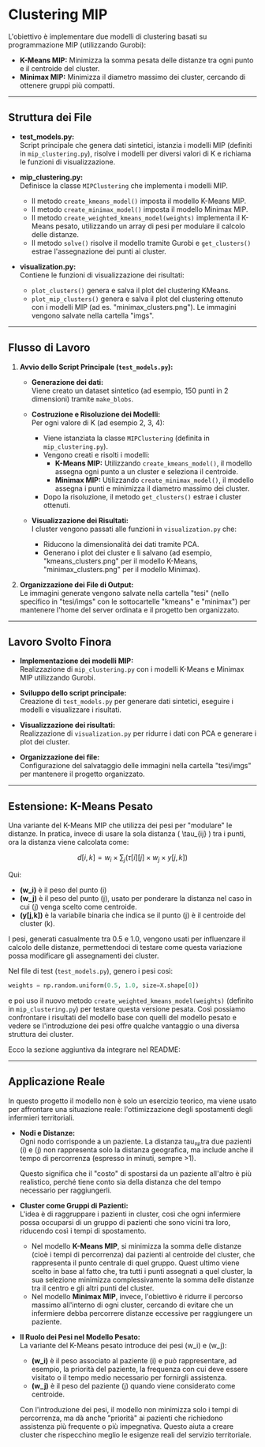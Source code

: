 # Clustering MIP

L'obiettivo è implementare due modelli di clustering basati su programmazione MIP (utilizzando Gurobi):

- **K-Means MIP:** Minimizza la somma pesata delle distanze tra ogni punto e il centroide del cluster.
- **Minimax MIP:** Minimizza il diametro massimo dei cluster, cercando di ottenere gruppi più compatti.

---

## Struttura dei File

- **test_models.py:**  
  Script principale che genera dati sintetici, istanzia i modelli MIP (definiti in `mip_clustering.py`), risolve i modelli per diversi valori di K e richiama le funzioni di visualizzazione.  

- **mip_clustering.py:**  
  Definisce la classe `MIPClustering` che implementa i modelli MIP.  
  - Il metodo `create_kmeans_model()` imposta il modello K-Means MIP.
  - Il metodo `create_minimax_model()` imposta il modello Minimax MIP.
  - Il metodo `create_weighted_kmeans_model(weights)` implementa il K-Means pesato, utilizzando un array di pesi per modulare il calcolo delle distanze.
  - Il metodo `solve()` risolve il modello tramite Gurobi e `get_clusters()` estrae l'assegnazione dei punti ai cluster.

- **visualization.py:**  
  Contiene le funzioni di visualizzazione dei risultati:
  - `plot_clusters()` genera e salva il plot del clustering KMeans.
  - `plot_mip_clusters()` genera e salva il plot del clustering ottenuto con i modelli MIP (ad es. "minimax_clusters.png").
  Le immagini vengono salvate nella cartella "imgs".

---

## Flusso di Lavoro

1. **Avvio dello Script Principale (`test_models.py`):**
   - **Generazione dei dati:**  
     Viene creato un dataset sintetico (ad esempio, 150 punti in 2 dimensioni) tramite `make_blobs`.
   
   - **Costruzione e Risoluzione dei Modelli:**  
     Per ogni valore di K (ad esempio 2, 3, 4):
     - Viene istanziata la classe `MIPClustering` (definita in `mip_clustering.py`).
     - Vengono creati e risolti i modelli:
       - **K-Means MIP:** Utilizzando `create_kmeans_model()`, il modello assegna ogni punto a un cluster e seleziona il centroide.
       - **Minimax MIP:** Utilizzando `create_minimax_model()`, il modello assegna i punti e minimizza il diametro massimo dei cluster.
     - Dopo la risoluzione, il metodo `get_clusters()` estrae i cluster ottenuti.
   
   - **Visualizzazione dei Risultati:**  
     I cluster vengono passati alle funzioni in `visualization.py` che:
     - Riducono la dimensionalità dei dati tramite PCA.
     - Generano i plot dei cluster e li salvano (ad esempio, "kmeans_clusters.png" per il modello K-Means, "minimax_clusters.png" per il modello Minimax).

2. **Organizzazione dei File di Output:**  
   Le immagini generate vengono salvate nella cartella "tesi" (nello specifico in "tesi/imgs" con le sottocartelle "kmeans" e "minimax") per mantenere l'home del server ordinata e il progetto ben organizzato.

---

## Lavoro Svolto Finora

- **Implementazione dei modelli MIP:**  
  Realizzazione di `mip_clustering.py` con i modelli K-Means e Minimax MIP utilizzando Gurobi.

- **Sviluppo dello script principale:**  
  Creazione di `test_models.py` per generare dati sintetici, eseguire i modelli e visualizzare i risultati.

- **Visualizzazione dei risultati:**  
  Realizzazione di `visualization.py` per ridurre i dati con PCA e generare i plot dei cluster.

- **Organizzazione dei file:**  
  Configurazione del salvataggio delle immagini nella cartella "tesi/imgs" per mantenere il progetto organizzato.

---

## Estensione: K-Means Pesato

Una variante del K-Means MIP che utilizza dei pesi per "modulare" le distanze. In pratica, invece di usare la sola distanza \( \tau_{ij} \) tra i punti, ora la distanza viene calcolata come:

$$ 
d[i,k] = w_i \times \sum_j \bigl( \tau[i][j] \times w_j \times y[j,k] \bigr)
$$


Qui:
- **\(w_i\)** è il peso del punto \(i\)
- **\(w_j\)** è il peso del punto \(j\), usato per ponderare la distanza nel caso in cui \(j\) venga scelto come centroide.
- **\(y[j,k]\)** è la variabile binaria che indica se il punto \(j\) è il centroide del cluster \(k\).

I pesi, generati casualmente tra 0.5 e 1.0, vengono usati per influenzare il calcolo delle distanze, permettendoci di testare come questa variazione possa modificare gli assegnamenti dei cluster.

Nel file di test (`test_models.py`), genero i pesi così:

```python
weights = np.random.uniform(0.5, 1.0, size=X.shape[0])
```

e poi uso il nuovo metodo `create_weighted_kmeans_model(weights)` (definito in `mip_clustering.py`) per testare questa versione pesata. Così possiamo confrontare i risultati del modello base con quelli del modello pesato e vedere se l'introduzione dei pesi offre qualche vantaggio o una diversa struttura dei cluster.


Ecco la sezione aggiuntiva da integrare nel README:

---

## Applicazione Reale

In questo progetto il modello non è solo un esercizio teorico, ma viene usato per affrontare una situazione reale: l'ottimizzazione degli spostamenti degli infermieri territoriali.

- **Nodi e Distanze:**  
  Ogni nodo corrisponde a un paziente. La distanza tau₍ᵢⱼ₎tra due pazienti \(i\) e \(j\) non rappresenta solo la distanza geografica, ma include anche il tempo di percorrenza (espresso in minuti, sempre >1). 

  Questo significa che il "costo" di spostarsi da un paziente all'altro è più realistico, perché tiene conto sia della distanza che del tempo necessario per raggiungerli.

- **Cluster come Gruppi di Pazienti:**  
  L'idea è di raggruppare i pazienti in cluster, così che ogni infermiere possa occuparsi di un gruppo di pazienti che sono vicini tra loro, riducendo così i tempi di spostamento.  
  - Nel modello **K-Means MIP**, si minimizza la somma delle distanze (cioè i tempi di percorrenza) dai pazienti al centroide del cluster, che rappresenta il punto centrale di quel gruppo.
  Quest ultimo viene scelto in base al fatto che, tra tutti i punti assegnati a quel cluster, la sua selezione minimizza complessivamente la somma delle distanze tra il centro e gli altri punti del cluster.  
  - Nel modello **Minimax MIP**, invece, l'obiettivo è ridurre il percorso massimo all'interno di ogni cluster, cercando di evitare che un infermiere debba percorrere distanze eccessive per raggiungere un paziente.

- **Il Ruolo dei Pesi nel Modello Pesato:**  
  La variante del K-Means pesato introduce dei pesi \(w_i\) e \(w_j\):  
  - **\(w_i\)** è il peso associato al paziente \(i\) e può rappresentare, ad esempio, la priorità del paziente, la frequenza con cui deve essere visitato o il tempo medio necessario per fornirgli assistenza.  
  - **\(w_j\)** è il peso del paziente \(j\) quando viene considerato come centroide.  
  
  Con l'introduzione dei pesi, il modello non minimizza solo i tempi di percorrenza, ma dà anche "priorità" ai pazienti che richiedono assistenza più frequente o più impegnativa. Questo aiuta a creare cluster che rispecchino meglio le esigenze reali del servizio territoriale.
